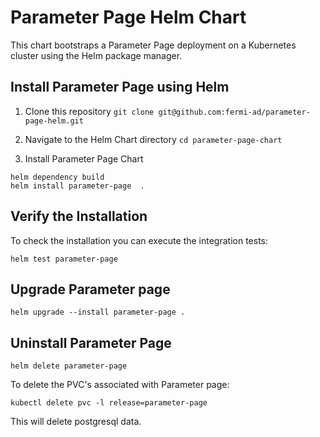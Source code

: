 # Parameter Page Helm Chart

This chart bootstraps a Parameter Page deployment on a Kubernetes cluster using the Helm package manager.

## Install Parameter Page using Helm

1. Clone this repository
`git clone git@github.com:fermi-ad/parameter-page-helm.git`

2. Navigate to the Helm Chart directory
`cd parameter-page-chart`

3. Install Parameter Page Chart
```
helm dependency build
helm install parameter-page  .
```

## Verify the Installation

To check the installation you can execute the integration tests:

`helm test parameter-page`

## Upgrade Parameter page

`helm upgrade --install parameter-page .`

## Uninstall Parameter Page

`helm delete parameter-page`

To delete the PVC's associated with Parameter page:

`kubectl delete pvc -l release=parameter-page`

This will  delete postgresql data.
